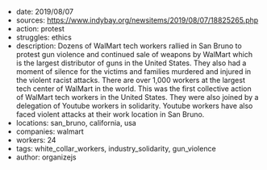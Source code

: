 - date: 2019/08/07
- sources: https://www.indybay.org/newsitems/2019/08/07/18825265.php
- action: protest
- struggles: ethics
- description: Dozens of WalMart tech workers rallied in San Bruno to protest gun violence and continued sale of weapons by WalMart which is the largest distributor of guns in the United States. They also had a moment of silence for the victims and families murdered and injured in the violent racist attacks. There are over 1,000 workers at the largest tech center of WalMart in the world. This was the first collective action of WalMart tech workers in the United States. They were also joined by a delegation of Youtube workers in solidarity. Youtube workers have also faced violent attacks at their work location in San Bruno.
- locations: san_bruno, california, usa
- companies: walmart
- workers: 24
- tags: white_collar_workers, industry_solidarity, gun_violence
- author: organizejs
